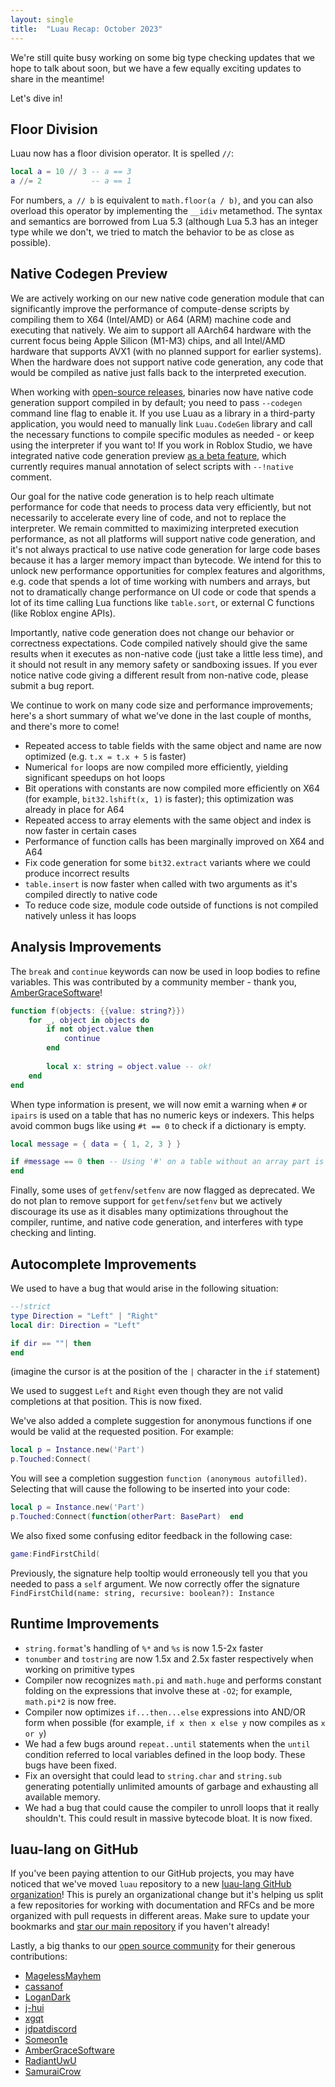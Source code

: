 ```yaml
---
layout: single
title:  "Luau Recap: October 2023"
---
```


We're still quite busy working on some big type checking updates that we hope to talk about soon, but we have a few equally exciting updates to share in the meantime!

Let's dive in!

## Floor Division

Luau now has a floor division operator.  It is spelled `//`:

```lua
local a = 10 // 3 -- a == 3
a //= 2           -- a == 1
```

For numbers, `a // b` is equivalent to `math.floor(a / b)`, and you can also overload this operator by implementing the `__idiv` metamethod. The syntax and semantics are borrowed from Lua 5.3 (although Lua 5.3 has an integer type while we don't, we tried to match the behavior to be as close as possible).

## Native Codegen Preview

We are actively working on our new native code generation module that can significantly improve the performance of compute-dense scripts by compiling them to X64 (Intel/AMD) or A64 (ARM) machine code and executing that natively. We aim to support all AArch64 hardware with the current focus being Apple Silicon (M1-M3) chips, and all Intel/AMD hardware that supports AVX1 (with no planned support for earlier systems). When the hardware does not support native code generation, any code that would be compiled as native just falls back to the interpreted execution.

When working with [open-source releases](https://github.com/luau-lang/luau/releases), binaries now have native code generation support compiled in by default; you need to pass `--codegen` command line flag to enable it. If you use Luau as a library in a third-party application, you would need to manually link `Luau.CodeGen` library and call the necessary functions to compile specific modules as needed - or keep using the interpreter if you want to! If you work in Roblox Studio, we have integrated native code generation preview [as a beta feature](https://devforum.roblox.com/t/luau-native-code-generation-preview-studio-beta/2572587), which currently requires manual annotation of select scripts with `--!native` comment.

Our goal for the native code generation is to help reach ultimate performance for code that needs to process data very efficiently, but not necessarily to accelerate every line of code, and not to replace the interpreter. We remain committed to maximizing interpreted execution performance, as not all platforms will support native code generation, and it's not always practical to use native code generation for large code bases because it has a larger memory impact than bytecode. We intend for this to unlock new performance opportunities for complex features and algorithms, e.g. code that spends a lot of time working with numbers and arrays, but not to dramatically change performance on UI code or code that spends a lot of its time calling Lua functions like `table.sort`, or external C functions (like Roblox engine APIs).

Importantly, native code generation does not change our behavior or correctness expectations. Code compiled natively should give the same results when it executes as non-native code (just take a little less time), and it should not result in any memory safety or sandboxing issues. If you ever notice native code giving a different result from non-native code, please submit a bug report.

We continue to work on many code size and performance improvements; here's a short summary of what we've done in the last couple of months, and there's more to come!

- Repeated access to table fields with the same object and name are now optimized (e.g. `t.x = t.x + 5` is faster)
- Numerical `for` loops are now compiled more efficiently, yielding significant speedups on hot loops
- Bit operations with constants are now compiled more efficiently on X64 (for example, `bit32.lshift(x, 1)` is faster); this optimization was already in place for A64
- Repeated access to array elements with the same object and index is now faster in certain cases
- Performance of function calls has been marginally improved on X64 and A64
- Fix code generation for some `bit32.extract` variants where we could produce incorrect results
- `table.insert` is now faster when called with two arguments as it's compiled directly to native code
- To reduce code size, module code outside of functions is not compiled natively unless it has loops

## Analysis Improvements

The `break` and `continue` keywords can now be used in loop bodies to refine variables. This was contributed by a community member - thank you, [AmberGraceSoftware](https://github.com/AmberGraceSoftware)!

```lua
function f(objects: {{value: string?}})
    for _, object in objects do
        if not object.value then
            continue
        end
        
        local x: string = object.value -- ok!
    end
end
```

When type information is present, we will now emit a warning when `#` or `ipairs` is used on a table that has no numeric keys or indexers. This helps avoid common bugs like using `#t == 0` to check if a dictionary is empty.

```lua
local message = { data = { 1, 2, 3 } }

if #message == 0 then -- Using '#' on a table without an array part is likely a bug
end 
```

Finally, some uses of `getfenv`/`setfenv` are now flagged as deprecated. We do not plan to remove support for `getfenv`/`setfenv` but we actively discourage its use as it disables many optimizations throughout the compiler, runtime, and native code generation, and interferes with type checking and linting.

## Autocomplete Improvements

We used to have a bug that would arise in the following situation:

```lua
--!strict
type Direction = "Left" | "Right"
local dir: Direction = "Left"

if dir == ""| then
end
```

(imagine the cursor is at the position of the `|` character in the `if` statement)

We used to suggest `Left` and `Right` even though they are not valid completions at that position.  This is now fixed.

We've also added a complete suggestion for anonymous functions if one would be valid at the requested position.  For example:

```lua
local p = Instance.new('Part')
p.Touched:Connect(
```

You will see a completion suggestion `function (anonymous autofilled)`.  Selecting that will cause the following to be inserted into your code:

```lua
local p = Instance.new('Part')
p.Touched:Connect(function(otherPart: BasePart)  end
```

We also fixed some confusing editor feedback in the following case:

```lua
game:FindFirstChild(
```

Previously, the signature help tooltip would erroneously tell you that you needed to pass a `self` argument.  We now correctly offer the signature `FindFirstChild(name: string, recursive: boolean?): Instance`

## Runtime Improvements

* `string.format`'s handling of `%*` and `%s` is now 1.5-2x faster
* `tonumber` and `tostring` are now 1.5x and 2.5x faster respectively when working on primitive types
* Compiler now recognizes `math.pi` and `math.huge` and performs constant folding on the expressions that involve these at `-O2`; for example, `math.pi*2` is now free.
* Compiler now optimizes `if...then...else` expressions into AND/OR form when possible (for example, `if x then x else y` now compiles as `x or y`)
* We had a few bugs around `repeat..until` statements when the `until` condition referred to local variables defined in the loop body. These bugs have been fixed.
* Fix an oversight that could lead to `string.char` and `string.sub` generating potentially unlimited amounts of garbage and exhausting all available memory.
* We had a bug that could cause the compiler to unroll loops that it really shouldn't.  This could result in massive bytecode bloat.  It is now fixed.

## luau-lang on GitHub

If you've been paying attention to our GitHub projects, you may have noticed that we've moved `luau` repository to a new [luau-lang GitHub organization](https://github.com/luau-lang)! This is purely an organizational change but it's helping us split a few repositories for working with documentation and RFCs and be more organized with pull requests in different areas. Make sure to update your bookmarks and [star our main repository](https://github.com/luau-lang/luau) if you haven't already!

Lastly, a big thanks to our [open source community](https://github.com/luau-lang/luau) for their generous contributions:

* [MagelessMayhem](https://github.com/MagelessMayhem)
* [cassanof](https://github.com/cassanof)
* [LoganDark](https://github.com/LoganDark)
* [j-hui](https://github.com/j-hui)
* [xgqt](https://github.com/xgqt)
* [jdpatdiscord](https://github.com/jdpatdiscord)
* [Someon1e](https://github.com/Someon1e)
* [AmberGraceSoftware](https://github.com/AmberGraceSoftware)
* [RadiantUwU](https://github.com/RadiantUwU)
* [SamuraiCrow](https://github.com/SamuraiCrow)
